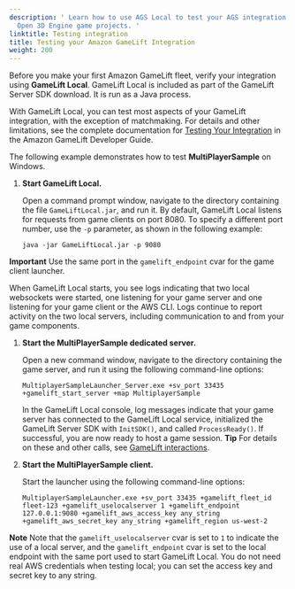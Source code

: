 ```yaml
---
description: ' Learn how to use AGS Local to test your AGS integration in your
  Open 3D Engine game projects. '
linktitle: Testing integration
title: Testing your Amazon GameLift Integration
weight: 200
---
```


Before you make your first Amazon GameLift fleet, verify your integration using **GameLift Local**\. GameLift Local is included as part of the GameLift Server SDK download\. It is run as a Java process\.

With GameLift Local, you can test most aspects of your GameLift integration, with the exception of matchmaking\. For details and other limitations, see the complete documentation for [Testing Your Integration](https://docs.aws.amazon.com/gamelift/latest/developerguide/integration-testing-local.html) in the Amazon GameLift Developer Guide\.

The following example demonstrates how to test **MultiPlayerSample** on Windows\.

1. **Start GameLift Local\.**

   Open a command prompt window, navigate to the directory containing the file `GameLiftLocal.jar`, and run it\. By default, GameLift Local listens for requests from game clients on port 8080\. To specify a different port number, use the `-p` parameter, as shown in the following example:

   ```
   java -jar GameLiftLocal.jar -p 9080
   ```
**Important**
Use the same port in the `gamelift_endpoint` cvar for the game client launcher\.

   When GameLift Local starts, you see logs indicating that two local websockets were started, one listening for your game server and one listening for your game client or the AWS CLI\. Logs continue to report activity on the two local servers, including communication to and from your game components\.

1. **Start the MultiPlayerSample dedicated server\.**

   Open a new command window, navigate to the directory containing the game server, and run it using the following command\-line options:

   ```
   MultiplayerSampleLauncher_Server.exe +sv_port 33435 +gamelift_start_server +map MultiplayerSample
   ```

   In the GameLift Local console, log messages indicate that your game server has connected to the GameLift Local service, initialized the GameLift Server SDK with `InitSDK()`, and called `ProcessReady()`\. If successful, you are now ready to host a game session\.
**Tip**
For details on these and other calls, see [GameLift interactions](https://docs.aws.amazon.com/gamelift/latest/developerguide/gamelift-sdk-interactions.html)\.

1. **Start the MultiPlayerSample client\.**

   Start the launcher using the following command\-line options:

   ```
   MultiplayerSampleLauncher.exe +sv_port 33435 +gamelift_fleet_id fleet-123 +gamelift_uselocalserver 1 +gamelift_endpoint 127.0.0.1:9080 +gamelift_aws_access_key any_string +gamelift_aws_secret_key any_string +gamelift_region us-west-2
   ```
**Note**
Note that the `gamelift_uselocalserver` cvar is set to `1` to indicate the use of a local server, and the `gamelift_endpoint` cvar is set to the local endpoint with the same port used to start GameLift Local\. You do not need real AWS credentials when testing local; you can set the access key and secret key to any string\.